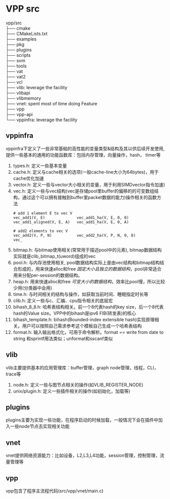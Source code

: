 # VPP src
vpp/src  
├── cmake  
├── CMakeLists.txt  
├── examples  
├── pkg  
├── plugins  
├── scripts  
├── svm  
├── tools  
├── vat  
├── vat2  
├── vcl  
├── vlib: leverage the facility  
├── vlibapi   
├── vlibmemory  
├── vnet: spent most of time doing Feature  
├── vpp  
├── vpp-api  
└── vppinfra: leverage the facility  
## vppinfra
vppinfra下定义了一些非常基础的高性能的变量类型&结构及其以供后续开发使用,提供一些基本的通用的功能函数库：包括内存管理，向量操作，hash， timer等
1. types.h: 定义一些基本变量
2. cache.h: 定义与cache相关的选项(一般cache-line大小为64bytes)，用于cache优化加速
3. vector.h: 定义一些与vector大小相关的变量，用于利用SIMDvector指令加速)
4. vec.h: 定义一些与vec结构(vec是存储pool里buffer的偏移的的可变数组结构，通过这个可以拥有接触到buffer里packet数据的能力)操作相关的函数方法
    ```
    # add 1 element E to vec V 
    vec_add1(V, E)              vec_add1_ha(V, E, 0, 0)
    vec_add1_aligned(V, E, A)   vec_add1_ha(V, E, 0, A)

    # add2 elements to vec V
    vec_add2(V, P, N)           vec_add2_ha(V, P, N, 0, 0)
    vec_
    ```
5. bitmap.h: 与bitmap使用相关(常常用于描述pool中的元素), bitmap数据结构实际就是clib_bitmap_t(uword)组成的vec
6. pool.h: 与内存池使用相关, pool数据结构实际上是由vec结构和bitmap结构结合形成的，用来快速alloc和free *固定大小且独立的数据结构*，pool非常适合用来分配per-session的数据结构。
7. heap.h: 用来快速alloc和free *可变大小的数据结构*，效率比pool慢，所以比较少用(分类器中会用)
8. time.h: 与时间相关的结构与操作，如获取当前时间、睡眠指定时长等
9. clib.h: 定义一些与c、汇编、cpu指令相关的底层宏
10. bihash_8_8.h: 哈希表结构相关。前一个8代表hash的key size，后一个8代表hash的Value size。VPP中的bihash是ipv6 FIB(转发表)的核心
11. bihash_template.h: bihash(Bounded-index extensible hash)实现原理相关。用户可以按照自己需求参考这个模板自己生成一个哈希表结构
12. format.h: 输入输出格式化，可用于命令解析。format == write from date to string 和sprintf用法类似；unformat和sscanf类似
## vlib
vlib主要提供基本的应用管理库：buffer管理，graph node管理，线程，CLI，trace等
1. node.h: 定义一些与图节点相关的操作(如VLIB_REGISTER_NODE)
2. unix/plugin.h: 定义一些插件相关的操作(如初始化，加载等)
## plugins
plugins主要为实现一些功能，在程序启动的时候加载，一般情况下会在插件中加入一些node节点去实现相关功能
## vnet
vnet提供网络资源能力：比如设备，L2,L3,L4功能，session管理，控制管理，流量管理等
## vpp
vpp包含了程序主流程代码(src/vpp/vnet/main.c)